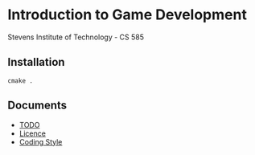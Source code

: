 # Introduction to Game Development
Stevens Institute of Technology - CS 585

## Installation

```
cmake .
```

## Documents
* [TODO](TODO.md)
* [Licence](LICENCE)
* [Coding Style](CODING_STYLE.md)
